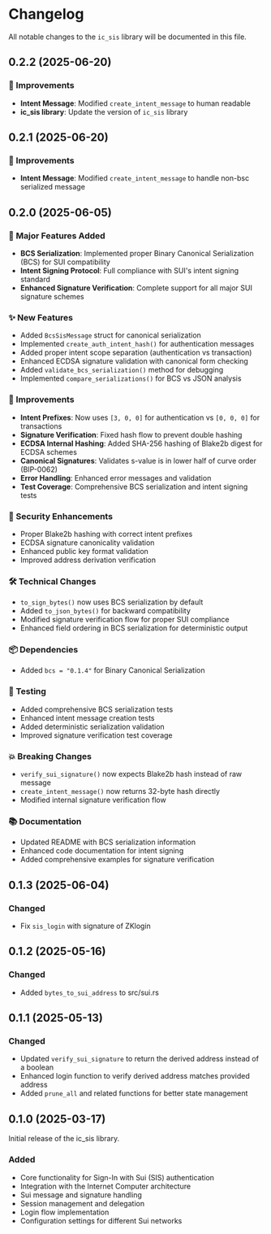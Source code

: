 # Changelog

All notable changes to the `ic_sis` library will be documented in this file.

## 0.2.2 (2025-06-20)
### 🔧 Improvements
- **Intent Message**: Modified `create_intent_message` to human readable
- **ic_sis library**: Update the version of `ic_sis` library

## 0.2.1 (2025-06-20)
### 🔧 Improvements
- **Intent Message**: Modified `create_intent_message` to handle non-bsc serialized message

## 0.2.0 (2025-06-05)

### 🚀 Major Features Added
- **BCS Serialization**: Implemented proper Binary Canonical Serialization (BCS) for SUI compatibility
- **Intent Signing Protocol**: Full compliance with SUI's intent signing standard
- **Enhanced Signature Verification**: Complete support for all major SUI signature schemes

### ✨ New Features
- Added `BcsSisMessage` struct for canonical serialization
- Implemented `create_auth_intent_hash()` for authentication messages
- Added proper intent scope separation (authentication vs transaction)
- Enhanced ECDSA signature validation with canonical form checking
- Added `validate_bcs_serialization()` method for debugging
- Implemented `compare_serializations()` for BCS vs JSON analysis

### 🔧 Improvements
- **Intent Prefixes**: Now uses `[3, 0, 0]` for authentication vs `[0, 0, 0]` for transactions
- **Signature Verification**: Fixed hash flow to prevent double hashing
- **ECDSA Internal Hashing**: Added SHA-256 hashing of Blake2b digest for ECDSA schemes
- **Canonical Signatures**: Validates s-value is in lower half of curve order (BIP-0062)
- **Error Handling**: Enhanced error messages and validation
- **Test Coverage**: Comprehensive BCS serialization and intent signing tests

### 🔐 Security Enhancements
- Proper Blake2b hashing with correct intent prefixes
- ECDSA signature canonicality validation
- Enhanced public key format validation
- Improved address derivation verification

### 🛠️ Technical Changes
- `to_sign_bytes()` now uses BCS serialization by default
- Added `to_json_bytes()` for backward compatibility
- Modified signature verification flow for proper SUI compliance
- Enhanced field ordering in BCS serialization for deterministic output

### 📦 Dependencies
- Added `bcs = "0.1.4"` for Binary Canonical Serialization

### 🧪 Testing
- Added comprehensive BCS serialization tests
- Enhanced intent message creation tests
- Added deterministic serialization validation
- Improved signature verification test coverage

### 💥 Breaking Changes
- `verify_sui_signature()` now expects Blake2b hash instead of raw message
- `create_intent_message()` now returns 32-byte hash directly
- Modified internal signature verification flow

### 📚 Documentation
- Updated README with BCS serialization information
- Enhanced code documentation for intent signing
- Added comprehensive examples for signature verification

## 0.1.3 (2025-06-04)

### Changed
- Fix `sis_login` with signature of ZKlogin

## 0.1.2 (2025-05-16)

### Changed
- Added `bytes_to_sui_address` to src/sui.rs

## 0.1.1 (2025-05-13)

### Changed
- Updated `verify_sui_signature` to return the derived address instead of a boolean
- Enhanced login function to verify derived address matches provided address
- Added `prune_all` and related functions for better state management

## 0.1.0 (2025-03-17)

Initial release of the ic_sis library.

### Added
- Core functionality for Sign-In with Sui (SIS) authentication
- Integration with the Internet Computer architecture
- Sui message and signature handling
- Session management and delegation
- Login flow implementation
- Configuration settings for different Sui networks